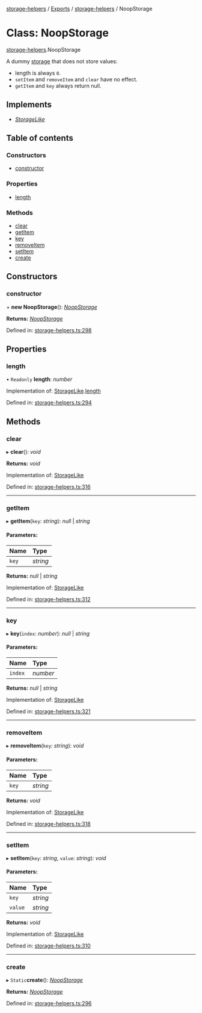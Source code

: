 [storage-helpers](/docs/README.md) / [Exports](/docs/modules.md) / [storage-helpers](/docs/modules/storage_helpers.md) / NoopStorage

# Class: NoopStorage

[storage-helpers](/docs/modules/storage_helpers.md).NoopStorage

A dummy [storage](https://developer.mozilla.org/en-US/docs/Web/API/Storage) that does not store values:
- length is always `0`.
- `setItem` and `removeItem` and `clear` have no effect.
- `getItem` and `key` always return null.

## Implements

* [*StorageLike*](/docs/interfaces/storage_helpers.storagelike.md)

## Table of contents

### Constructors

- [constructor](/docs/classes/storage_helpers.noopstorage.md#constructor)

### Properties

- [length](/docs/classes/storage_helpers.noopstorage.md#length)

### Methods

- [clear](/docs/classes/storage_helpers.noopstorage.md#clear)
- [getItem](/docs/classes/storage_helpers.noopstorage.md#getitem)
- [key](/docs/classes/storage_helpers.noopstorage.md#key)
- [removeItem](/docs/classes/storage_helpers.noopstorage.md#removeitem)
- [setItem](/docs/classes/storage_helpers.noopstorage.md#setitem)
- [create](/docs/classes/storage_helpers.noopstorage.md#create)

## Constructors

### constructor

\+ **new NoopStorage**(): [*NoopStorage*](/docs/classes/storage_helpers.noopstorage.md)

**Returns:** [*NoopStorage*](/docs/classes/storage_helpers.noopstorage.md)

Defined in: [storage-helpers.ts:298](https://github.com/FaberVitale/storage-helpers/blob/main/src/storage-helpers.ts#L298)

## Properties

### length

• `Readonly` **length**: *number*

Implementation of: [StorageLike](/docs/interfaces/storage_helpers.storagelike.md).[length](/docs/interfaces/storage_helpers.storagelike.md#length)

Defined in: [storage-helpers.ts:294](https://github.com/FaberVitale/storage-helpers/blob/main/src/storage-helpers.ts#L294)

## Methods

### clear

▸ **clear**(): *void*

**Returns:** *void*

Implementation of: [StorageLike](/docs/interfaces/storage_helpers.storagelike.md)

Defined in: [storage-helpers.ts:316](https://github.com/FaberVitale/storage-helpers/blob/main/src/storage-helpers.ts#L316)

___

### getItem

▸ **getItem**(`key`: *string*): *null* \| *string*

#### Parameters:

Name | Type |
:------ | :------ |
`key` | *string* |

**Returns:** *null* \| *string*

Implementation of: [StorageLike](/docs/interfaces/storage_helpers.storagelike.md)

Defined in: [storage-helpers.ts:312](https://github.com/FaberVitale/storage-helpers/blob/main/src/storage-helpers.ts#L312)

___

### key

▸ **key**(`index`: *number*): *null* \| *string*

#### Parameters:

Name | Type |
:------ | :------ |
`index` | *number* |

**Returns:** *null* \| *string*

Implementation of: [StorageLike](/docs/interfaces/storage_helpers.storagelike.md)

Defined in: [storage-helpers.ts:321](https://github.com/FaberVitale/storage-helpers/blob/main/src/storage-helpers.ts#L321)

___

### removeItem

▸ **removeItem**(`key`: *string*): *void*

#### Parameters:

Name | Type |
:------ | :------ |
`key` | *string* |

**Returns:** *void*

Implementation of: [StorageLike](/docs/interfaces/storage_helpers.storagelike.md)

Defined in: [storage-helpers.ts:318](https://github.com/FaberVitale/storage-helpers/blob/main/src/storage-helpers.ts#L318)

___

### setItem

▸ **setItem**(`key`: *string*, `value`: *string*): *void*

#### Parameters:

Name | Type |
:------ | :------ |
`key` | *string* |
`value` | *string* |

**Returns:** *void*

Implementation of: [StorageLike](/docs/interfaces/storage_helpers.storagelike.md)

Defined in: [storage-helpers.ts:310](https://github.com/FaberVitale/storage-helpers/blob/main/src/storage-helpers.ts#L310)

___

### create

▸ `Static`**create**(): [*NoopStorage*](/docs/classes/storage_helpers.noopstorage.md)

**Returns:** [*NoopStorage*](/docs/classes/storage_helpers.noopstorage.md)

Defined in: [storage-helpers.ts:296](https://github.com/FaberVitale/storage-helpers/blob/main/src/storage-helpers.ts#L296)
